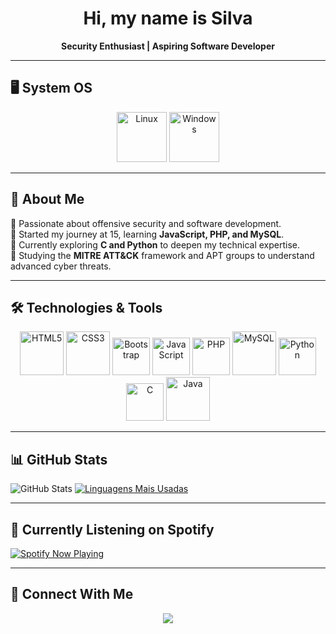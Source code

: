 # <h1 align="center">Hi, my name is Silva</h1>

<p align="center">
  <strong>Security Enthusiast | Aspiring Software Developer</strong>  
</p>

---

## 🖥️ System OS  
<p align="center">
  <img src="https://upload.wikimedia.org/wikipedia/commons/3/35/Tux.svg" title="Linux" alt="Linux" width="80"/>
  <img src="https://upload.wikimedia.org/wikipedia/commons/8/87/Windows_logo_-_2021.svg" title="Windows" alt="Windows" width="80"/>
</p>

---

## 🚀 About Me  
🔹 Passionate about offensive security and software development.  
🔹 Started my journey at 15, learning **JavaScript, PHP, and MySQL**.  
🔹 Currently exploring **C and Python** to deepen my technical expertise.  
🔹 Studying the **MITRE ATT&CK** framework and APT groups to understand advanced cyber threats.  

---

## 🛠️ Technologies & Tools  
<p align="center">
  <img src="https://cdn.jsdelivr.net/gh/devicons/devicon/icons/html5/html5-original-wordmark.svg" title="HTML5" alt="HTML5" width="70"/>
  <img src="https://cdn.jsdelivr.net/gh/devicons/devicon/icons/css3/css3-original-wordmark.svg" title="CSS3" alt="CSS3" width="70"/>
  <img src="https://cdn.jsdelivr.net/gh/devicons/devicon/icons/bootstrap/bootstrap-original.svg" title="Bootstrap" alt="Bootstrap" width="60"/>
  <img src="https://cdn.jsdelivr.net/gh/devicons/devicon/icons/javascript/javascript-original.svg" title="JavaScript" alt="JavaScript" width="60"/>
  <img src="https://cdn.jsdelivr.net/gh/devicons/devicon/icons/php/php-original.svg" title="PHP" alt="PHP" width="60"/>
  <img src="https://cdn.jsdelivr.net/gh/devicons/devicon/icons/mysql/mysql-original-wordmark.svg" title="MySQL" alt="MySQL" width="70"/>
  <img src="https://cdn.jsdelivr.net/gh/devicons/devicon/icons/python/python-original.svg" title="Python" alt="Python" width="60"/>
  <img src="https://cdn.jsdelivr.net/gh/devicons/devicon/icons/c/c-original.svg" title="C" alt="C" width="60"/>
  <img src="https://cdn.jsdelivr.net/gh/devicons/devicon/icons/java/java-original-wordmark.svg" title="Java" alt="Java" width="70"/>
</p>

---

## 📊 GitHub Stats  
![GitHub Stats](https://github-readme-stats.vercel.app/api?username=silva11in7&show_icons=true&theme=radical)
[![Linguagens Mais Usadas](https://github-readme-stats.vercel.app/api/top-langs/?username=silva11in7&layout=compact&theme=radical)](https://github.com/anuraghazra/github-readme-stats)

---

## 🎵 Currently Listening on Spotify  
[![Spotify Now Playing](https://novatorem.vercel.app/api/spotify)](https://open.spotify.com/user/pc6g4yde0qd3ex2r4ijp45q1q)

---

## 🔗 Connect With Me  
<p align="center">
  <a href="https://www.instagram.com/silva.11in7/?next=%2F">
    <img src="https://img.shields.io/badge/-Instagram-E4405F?style=for-the-badge&logo=instagram&logoColor=white">
  </a>
</p>
